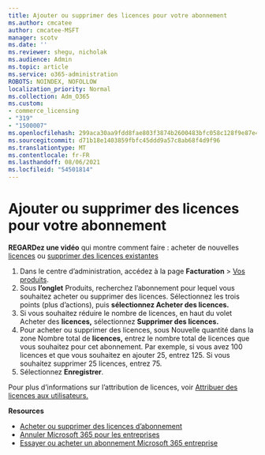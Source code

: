 ```yaml
---
title: Ajouter ou supprimer des licences pour votre abonnement
ms.author: cmcatee
author: cmcatee-MSFT
manager: scotv
ms.date: ''
ms.reviewer: shegu, nicholak
ms.audience: Admin
ms.topic: article
ms.service: o365-administration
ROBOTS: NOINDEX, NOFOLLOW
localization_priority: Normal
ms.collection: Adm_O365
ms.custom:
- commerce_licensing
- "319"
- "1500007"
ms.openlocfilehash: 299aca30aa9fdd8fae803f3874b2600483bfc058c128f9e87e4898a69f4505c3
ms.sourcegitcommit: d71b18e1403859fbfc45ddd9a57c8ab68f4d9f96
ms.translationtype: MT
ms.contentlocale: fr-FR
ms.lasthandoff: 08/06/2021
ms.locfileid: "54501814"
---
```

# <a name="add-or-remove-licenses-for-your-subscription"></a>Ajouter ou supprimer des licences pour votre abonnement

**REGARDez une vidéo** qui montre comment faire : acheter de nouvelles [licences](https://go.microsoft.com/fwlink/p/?linkid=2154857) ou [supprimer des licences existantes](https://go.microsoft.com/fwlink/p/?linkid=2154938)

1. Dans le centre d’administration, accédez à la page **Facturation** > [Vos produits](https://go.microsoft.com/fwlink/p/?linkid=842054).
2. Sous **l’onglet** Produits, recherchez l’abonnement pour lequel vous souhaitez acheter ou supprimer des licences. Sélectionnez les trois points (plus d’actions), puis **sélectionnez Acheter des licences.**
3. Si vous souhaitez réduire le nombre de licences, en haut du volet Acheter des **licences,** sélectionnez **Supprimer des licences.**
4. Pour acheter ou supprimer  des licences, sous Nouvelle quantité dans la zone Nombre total de **licences,** entrez le nombre total de licences que vous souhaitez pour cet abonnement. Par exemple, si vous avez 100 licences et que vous souhaitez en ajouter 25, entrez 125. Si vous souhaitez supprimer 25 licences, entrez 75.
5. Sélectionnez **Enregistrer**.

Pour plus d’informations sur l’attribution de licences, voir [Attribuer des licences aux utilisateurs.](/microsoft-365/admin/manage/assign-licenses-to-users)

**Resources**
  
- [Acheter ou supprimer des licences d’abonnement](/microsoft-365/commerce/licenses/buy-licenses)
- [Annuler Microsoft 365 pour les entreprises](/microsoft-365/commerce/subscriptions/cancel-your-subscription)
- [Essayer ou acheter un abonnement Microsoft 365 entreprise](/microsoft-365/commerce/try-or-buy-microsoft-365)